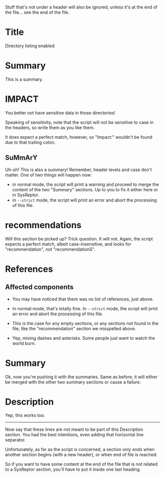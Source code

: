 
Stuff that's not under a header will also be ignored, unless it's at the end of the file... see the end of the file.

# Title
Directory listing enabled

# Summary
This is a summary.

# IMPACT
You better not have sensitive data in those directories!

Speaking of sensitivity, note that the script will not be sensitive to case in the headers, so write them as you like them. 

It does expect a perfect match, however, so "Impact:" wouldn't be found due to that trailing colon.

## SuMmArY
Uh-oh! This is also a summary! Remember, header levels and case don't matter. One of two things will happen now:

- in normal mode, the script will print a warning and proceed to merge the content of the two "Summary" sections. Up to you to fix it either here or in SysReptor.
- in `--strict` mode, the script will print an error and abort the processing of this file.

# recommendations
Will this section be picked up? Trick question. It will not. Again, the script expects a perfect match, albeit case-insensitive, and looks for "recommendation", not "recommendationS".

# References

## Affected components
* You may have noticed that there was no list of references, just above.
- In normal mode, that's totally fine. In `--strict` mode, the script will print an error and abort the processing of this file.
* This is the case for any empty sections, or any sections not found in the file, like the "recommendation" section we misspelled above.
- Yep, mixing dashes and asterisks. Some people just want to watch the world burn.

# Summary
Ok, now you're pushing it with the summaries. Same as before, it will either be merged with the other two summary sections or cause a failure.

# Description
Yep, this works too.

---
Now say that these lines are not meant to be part of this Description section. You had the best intentions, even adding that horizontal line separator.

Unfortunately, as far as the script is concerned, a section only ends when another section begins (with a new header), or when end of file is reached.

So if you want to have some content at the end of the file that is not related to a SysReptor section, you'll have to put it inside one last heading.
